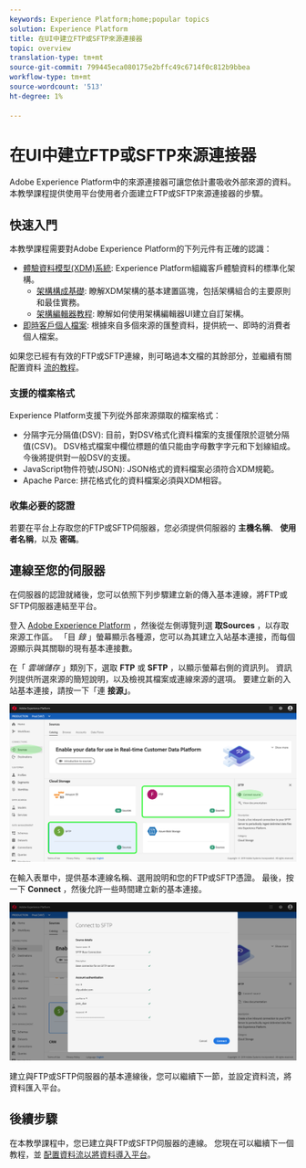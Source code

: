 ```yaml
---
keywords: Experience Platform;home;popular topics
solution: Experience Platform
title: 在UI中建立FTP或SFTP來源連接器
topic: overview
translation-type: tm+mt
source-git-commit: 799445eca080175e2bffc49c6714f0c812b9bbea
workflow-type: tm+mt
source-wordcount: '513'
ht-degree: 1%

---
```



# 在UI中建立FTP或SFTP來源連接器

Adobe Experience Platform中的來源連接器可讓您依計畫吸收外部來源的資料。 本教學課程提供使用平台使用者介面建立FTP或SFTP來源連接器的步驟。

## 快速入門

本教學課程需要對Adobe Experience Platform的下列元件有正確的認識：

* [體驗資料模型(XDM)系統](../../../../../xdm/home.md): Experience Platform組織客戶體驗資料的標準化架構。
   * [架構構成基礎](../../../../../xdm/schema/composition.md): 瞭解XDM架構的基本建置區塊，包括架構組合的主要原則和最佳實務。
   * [架構編輯器教程](../../../../../xdm/tutorials/create-schema-ui.md): 瞭解如何使用架構編輯器UI建立自訂架構。
* [即時客戶個人檔案](../../../../../profile/home.md): 根據來自多個來源的匯整資料，提供統一、即時的消費者個人檔案。

如果您已經有有效的FTP或SFTP連線，則可略過本文檔的其餘部分，並繼續有關配置資料 [流的教程](../../dataflow/batch/cloud-storage.md)。

### 支援的檔案格式

Experience Platform支援下列從外部來源擷取的檔案格式：

* 分隔字元分隔值(DSV): 目前，對DSV格式化資料檔案的支援僅限於逗號分隔值(CSV)。 DSV格式檔案中欄位標題的值只能由字母數字字元和下划線組成。 今後將提供對一般DSV的支援。
* JavaScript物件符號(JSON): JSON格式的資料檔案必須符合XDM規範。
* Apache Parce: 拼花格式化的資料檔案必須與XDM相容。

### 收集必要的認證

若要在平台上存取您的FTP或SFTP伺服器，您必須提供伺服器的 **主機名稱**、 **使用者名稱**，以及 **密碼**。

## 連線至您的伺服器

在伺服器的認證就緒後，您可以依照下列步驟建立新的傳入基本連線，將FTP或SFTP伺服器連結至平台。

登入 <a href="https://platform.adobe.com" target="_blank">Adobe Experience Platform</a> ，然後從左側導覽列選 **取Sources** ，以存取來源工作區。 「目 *錄* 」螢幕顯示各種源，您可以為其建立入站基本連接，而每個源顯示與其關聯的現有基本連接數。

在「 *雲端儲存* 」類別下，選取 **FTP** 或 **SFTP** ，以顯示螢幕右側的資訊列。 資訊列提供所選來源的簡短說明，以及檢視其檔案或連線來源的選項。 要建立新的入站基本連接，請按一下「連 **接源」**。

![](../../../../images/tutorials/create/sftp/sftp_sources_catalog.png)

在輸入表單中，提供基本連線名稱、選用說明和您的FTP或SFTP憑證。 最後，按一下 **Connect** ，然後允許一些時間建立新的基本連接。

![](../../../../images/tutorials/create/sftp/sftp_credentials.png)

建立與FTP或SFTP伺服器的基本連線後，您可以繼續下一節，並設定資料流，將資料匯入平台。

## 後續步驟

在本教學課程中，您已建立與FTP或SFTP伺服器的連線。 您現在可以繼續下一個教程，並 [配置資料流以將資料導入平台](../../dataflow/batch/cloud-storage.md)。
